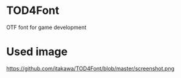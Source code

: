 # TOD4Font
 OTF font for game development

# Used image
https://github.com/itakawa/TOD4Font/blob/master/screenshot.png

